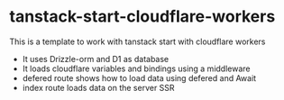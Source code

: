 # tanstack-start-cloudflare-workers

This is a template to work with tanstack start with cloudflare workers

- It uses Drizzle-orm and D1 as database
- It loads cloudflare variables and bindings using a middleware
- defered route shows how to load data using defered and Await
- index route loads data on the server SSR


